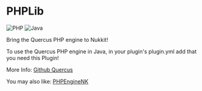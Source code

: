 # PHPLib
![PHP](https://img.shields.io/badge/php-%23777BB4.svg?style=for-the-badge&logo=php&logoColor=white)
![Java](https://img.shields.io/badge/java-%23ED8B00.svg?style=for-the-badge&logo=openjdk&logoColor=white)

Bring the Quercus PHP engine to Nukkit!

To use the Quercus PHP engine in Java, in your plugin's plugin.yml add that you need this Plugin!

More Info: [Github Quercus](https://github.com/CleverCloud/Quercus/)

You may also like: [PHPEngineNK](https://cloudburstmc.org/resources/phpenginenk.968/)
